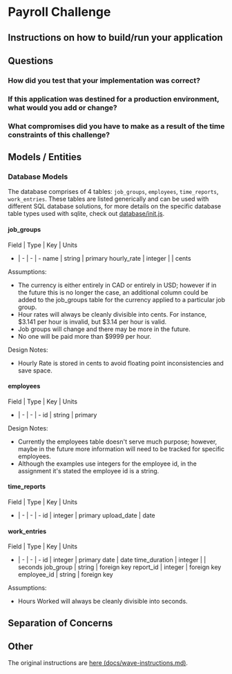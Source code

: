 # Payroll Challenge

## Instructions on how to build/run your application

## Questions

### How did you test that your implementation was correct?

### If this application was destined for a production environment, what would you add or change?

### What compromises did you have to make as a result of the time constraints of this challenge?

## Models / Entities

### Database Models
The database comprises of 4 tables: `job_groups`, `employees`, `time_reports`, `work_entries`. These tables are listed generically and can be used with different SQL database solutions, for more details on the specific database table types used with sqlite, check out [database/init.js](./database/init.js).

#### job_groups
Field | Type | Key | Units
- | - | - | -
name | string | primary
hourly_rate | integer | | cents

Assumptions:
- The currency is either entirely in CAD or entirely in USD; however if in the future this is no longer the case, an additional column could be added to the job_groups table for the currency applied to a particular job group.
- Hour rates will always be cleanly divisible into cents. For instance, $3.141 per hour is invalid, but $3.14 per hour is valid.
- Job groups will change and there may be more in the future.
- No one will be paid more than $9999 per hour. 

Design Notes:
- Hourly Rate is stored in cents to avoid floating point inconsistencies and save space.

#### employees
Field | Type | Key | Units
- | - | - | -
id | string | primary

Design Notes:
- Currently the employees table doesn't serve much purpose; however, maybe in the future more information will need to be tracked for specific employees. 
- Although the examples use integers for the employee id, in the assignment it's stated the employee id is a string. 

#### time_reports
Field | Type | Key | Units
- | - | - | -
id | integer | primary
upload_date | date

#### work_entries
Field | Type | Key | Units
- | - | - | -
id | integer | primary
date | date
time_duration | integer | | seconds
job_group | string | foreign key
report_id | integer | foreign key
employee_id | string | foreign key

Assumptions:
- Hours Worked will always be cleanly divisible into seconds. 

## Separation of Concerns

## Other
The original instructions are [here (docs/wave-instructions.md)](./docs/wave-instructions.md).


